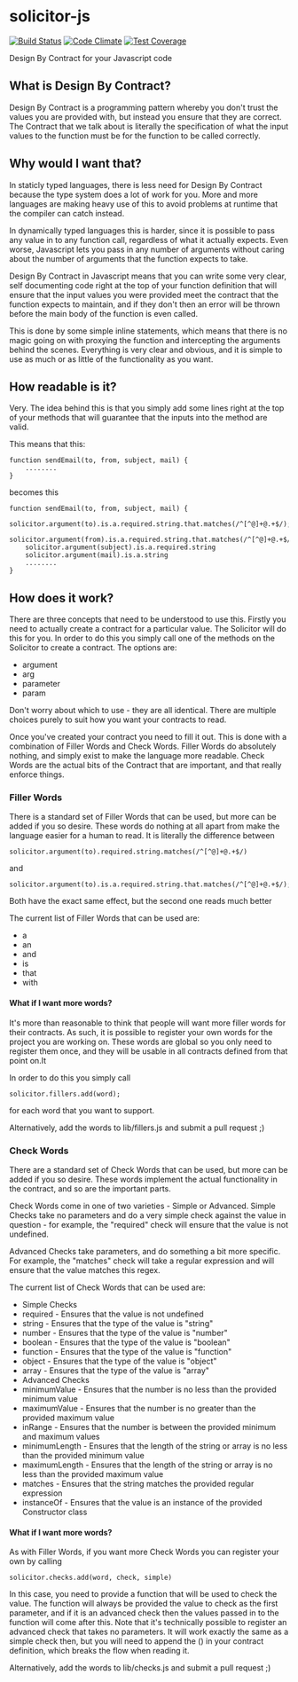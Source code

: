 solicitor-js
============
[![Build Status](https://travis-ci.org/sazzer/solicitor-js.svg?branch=master)](https://travis-ci.org/sazzer/solicitor-js)
[![Code Climate](https://codeclimate.com/github/sazzer/solicitor-js/badges/gpa.svg)](https://codeclimate.com/github/sazzer/solicitor-js)
[![Test Coverage](https://codeclimate.com/github/sazzer/solicitor-js/badges/coverage.svg)](https://codeclimate.com/github/sazzer/solicitor-js)

Design By Contract for your Javascript code

What is Design By Contract?
---------------------------
Design By Contract is a programming pattern whereby you don't trust the values you are provided with, but instead you ensure that they are correct. The Contract that we talk about is literally the specification of what the input values to the function must be for the function to be called correctly. 

Why would I want that?
----------------------
In staticly typed languages, there is less need for Design By Contract because the type system does a lot of work for you. More and more languages are making heavy use of this to avoid problems at runtime that the compiler can catch instead. 

In dynamically typed languages this is harder, since it is possible to pass any value in to any function call, regardless of what it actually expects. Even worse, Javascript lets you pass in any number of arguments without caring about the number of arguments that the function expects to take. 

Design By Contract in Javascript means that you can write some very clear, self documenting code right at the top of your function definition that will ensure that the input values you were provided meet the contract that the function expects to maintain, and if they don't then an error will be thrown before the main body of the function is even called. 

This is done by some simple inline statements, which means that there is no magic going on with proxying the function and intercepting the arguments behind the scenes. Everything is very clear and obvious, and it is simple to use as much or as little of the functionality as you want.

How readable is it?
-------------------
Very. The idea behind this is that you simply add some lines right at the top of your methods that will guarantee that the inputs into the method are valid.

This means that this:

    function sendEmail(to, from, subject, mail) {
        ........
    }

becomes this

    function sendEmail(to, from, subject, mail) {
        solicitor.argument(to).is.a.required.string.that.matches(/^[^@]+@.+$/);
        solicitor.argument(from).is.a.required.string.that.matches(/^[^@]+@.+$/);
        solicitor.argument(subject).is.a.required.string
        solicitor.argument(mail).is.a.string
        ........
    }

How does it work?
-----------------
There are three concepts that need to be understood to use this. Firstly you need to actually create a contract for a particular value. The Solicitor will do this for you. In order to do this you simply call one of the methods on the Solicitor to create a contract. The options are:
* argument
* arg
* parameter
* param

Don't worry about which to use - they are all identical. There are multiple choices purely to suit how you want your contracts to read.

Once you've created your contract you need to fill it out. This is done with a combination of Filler Words and Check Words. Filler Words do absolutely nothing, and simply exist to make the language more readable. Check Words are the actual bits of the Contract that are important, and that really enforce things.

### Filler Words
There is a standard set of Filler Words that can be used, but more can be added if you so desire. These words do nothing at all apart from make the language easier for a human to read. It is literally the difference between

    solicitor.argument(to).required.string.matches(/^[^@]+@.+$/)
    
and

    solicitor.argument(to).is.a.required.string.that.matches(/^[^@]+@.+$/);
    
Both have the exact same effect, but the second one reads much better

The current list of Filler Words that can be used are:
* a
* an
* and
* is
* that
* with

#### What if I want more words?
It's more than reasonable to think that people will want more filler words for their contracts. As such, it is possible to register your own words for the project you are working on. These words are global so you only need to register them once, and they will be usable in all contracts defined from that point on.It

In order to do this you simply call

    solicitor.fillers.add(word);
    
for each word that you want to support.

Alternatively, add the words to lib/fillers.js and submit a pull request ;)

### Check Words
There are a standard set of Check Words that can be used, but more can be added if you so desire. These words implement the actual functionality in the contract, and so are the important parts.

Check Words come in one of two varieties - Simple or Advanced. Simple Checks take no parameters and do a very simple check against the value in question - for example, the "required" check will ensure that the value is not undefined.

Advanced Checks take parameters, and do something a bit more specific. For example, the "matches" check will take a regular expression and will ensure that the value matches this regex. 

The current list of Check Words that can be used are:
* Simple Checks
 * required - Ensures that the value is not undefined
 * string - Ensures that the type of the value is "string"
 * number - Ensures that the type of the value is "number"
 * boolean - Ensures that the type of the value is "boolean"
 * function - Ensures that the type of the value is "function"
 * object - Ensures that the type of the value is "object"
 * array - Ensures that the type of the value is "array"
* Advanced Checks
 * minimumValue - Ensures that the number is no less than the provided minimum value
 * maximumValue - Ensures that the number is no greater than the provided maximum value
 * inRange - Ensures that the number is between the provided minimum and maximum values
 * minimumLength - Ensures that the length of the string or array is no less than the provided minimum value
 * maximumLength - Ensures that the length of the string or array is no less than the provided maximum value
 * matches - Ensures that the string matches the provided regular expression
 * instanceOf - Ensures that the value is an instance of the provided Constructor class
 
#### What if I want more words?
As with Filler Words, if you want more Check Words you can register your own by calling

    solicitor.checks.add(word, check, simple)
    
In this case, you need to provide a function that will be used to check the value. The function will always be provided the value to check as the first parameter, and if it is an advanced check then the values passed in to the function will come after this. Note that it's technically possible to register an advanced check that takes no parameters. It will work exactly the same as a simple check then, but you will need to append the () in your contract definition, which breaks the flow when reading it.

Alternatively, add the words to lib/checks.js and submit a pull request ;)
